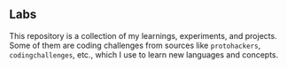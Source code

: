 ## Labs

This repository is a collection of my learnings, experiments, and projects. Some of them are 
coding challenges from sources like `protohackers`, `codingchallenges`, etc., which I use to 
learn new languages and concepts.
